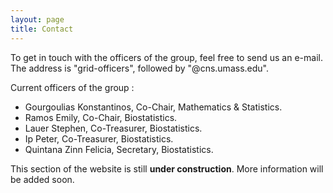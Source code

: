 ```yaml
---
layout: page
title: Contact
---
```


To get in touch with the officers of the group, feel free to send us an e-mail. The address is "grid-officers", followed by "@cns.umass.edu". 

Current officers of the group : 

* Gourgoulias Konstantinos, Co-Chair, Mathematics & Statistics.
* Ramos Emily, Co-Chair, Biostatistics.
* Lauer Stephen, Co-Treasurer, Biostatistics.
* Ip Peter, Co-Treasurer, Biostatistics.
* Quintana Zinn Felicia, Secretary, Biostatistics.

This section of the website is still **under construction**. More information will be added soon.  


